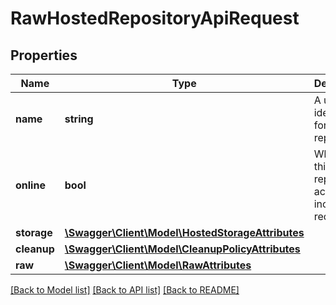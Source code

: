 # RawHostedRepositoryApiRequest

## Properties
Name | Type | Description | Notes
------------ | ------------- | ------------- | -------------
**name** | **string** | A unique identifier for this repository | 
**online** | **bool** | Whether this repository accepts incoming requests | 
**storage** | [**\Swagger\Client\Model\HostedStorageAttributes**](HostedStorageAttributes.md) |  | 
**cleanup** | [**\Swagger\Client\Model\CleanupPolicyAttributes**](CleanupPolicyAttributes.md) |  | [optional] 
**raw** | [**\Swagger\Client\Model\RawAttributes**](RawAttributes.md) |  | [optional] 

[[Back to Model list]](../README.md#documentation-for-models) [[Back to API list]](../README.md#documentation-for-api-endpoints) [[Back to README]](../README.md)


